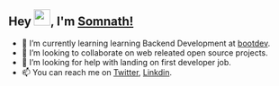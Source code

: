 <!-- **somu-code/somu-code** is a ✨ _special_ ✨ repository because its `README.md` (this file) appears on your GitHub profile. -->

<!-- Here are some ideas to get you started: -->

## Hey <img src="https://github.com/TheDudeThatCode/TheDudeThatCode/blob/master/Assets/Hi.gif" width="29">, I'm [Somnath!](https://twitter.com/GoluiSomnath)

<!-- - 🔭 I’m currently working on ... -->

- 🌱 I’m currently learning learning Backend Development at [bootdev](https://boot.dev).
- 👯 I’m looking to collaborate on web releated open source projects.
- 🤔 I’m looking for help with landing on first developer job.
  <!-- - 💬 Ask me about ... -->
  <!-- - 📫 How to reach me: ... -->
- 📫 You can reach me on [Twitter](https://twitter.com/GoluiSomnath), [Linkdin](https://www.linkedin.com/in/somnath-golui-395004217/).
  <!-- - 😄 Pronouns: ... -->
  <!-- - ⚡ Fun fact: ... -->
